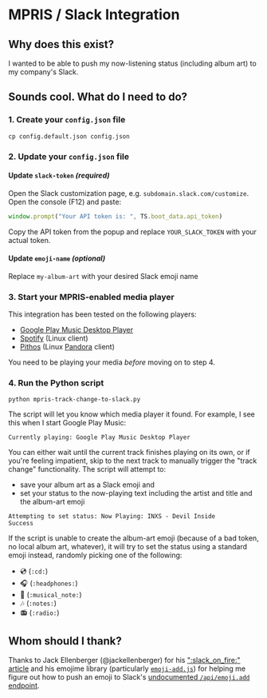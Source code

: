 # MPRIS / Slack Integration

## Why does this exist?

I wanted to be able to push my now-listening status (including album art) to my company's Slack.

## Sounds cool. What do I need to do?

### 1. Create your `config.json` file

```
cp config.default.json config.json
```

### 2. Update your `config.json` file

#### Update `slack-token` _(required)_

Open the Slack customization page, e.g. `subdomain.slack.com/customize`. Open the console (F12) and paste:

```javascript
window.prompt("Your API token is: ", TS.boot_data.api_token)
```

Copy the API token from the popup and replace `YOUR_SLACK_TOKEN` with your actual token.

#### Update `emoji-name` _(optional)_

Replace `my-album-art` with your desired Slack emoji name

### 3. Start your MPRIS-enabled media player

This integration has been tested on the following players:

- [Google Play Music Desktop Player](https://www.googleplaymusicdesktopplayer.com/)
- [Spotify](https://www.spotify.com) (Linux client)
- [Pithos](https://pithos.github.io/) (Linux [Pandora](https://www.pandora.com/) client)

You need to be playing your media _before_ moving on to step 4.

### 4. Run the Python script

```
python mpris-track-change-to-slack.py
```

The script will let you know which media player it found. For example, I see this when I start Google Play Music:

```
Currently playing: Google Play Music Desktop Player
```

You can either wait until the current track finishes playing on its own, or if you're feeling impatient, skip to the next track to manually trigger the "track change" functionality. The script will attempt to:
   - save your album art as a Slack emoji and
   - set your status to the now-playing text including the artist and title and the album-art emoji

```
Attempting to set status: Now Playing: INXS - Devil Inside
Success
```

If the script is unable to create the album-art emoji (because of a bad token, no local album art, whatever), it will try to set the status using a standard emoji instead, randomly picking one of the following:

- :cd: (`:cd:`)
- :headphones: (`:headphones:`)
- :musical_note: (`:musical_note:`)
- :notes: (`:notes:`)
- :radio: (`:radio:`)

## Whom should I thank?

Thanks to Jack Ellenberger (@jackellenberger) for his [":slack_on_fire:" article](https://medium.com/@jack.a.ellenberger/slack-on-fire-part-two-please-stop-rotating-my-user-token-replay-attacking-slack-for-emoji-fun-c87da4e54b03) and his emojime library (particularly [`emoji-add.js`](https://github.com/jackellenberger/emojme/blob/e076b58bbe310da154013b51f77d3e1047938983/lib/emoji-add.js#L79-L82)) for helping me figure out how to push an emoji to Slack's [undocumented `/api/emoji.add` endpoint](https://webapps.stackexchange.com/a/126154/35105).
